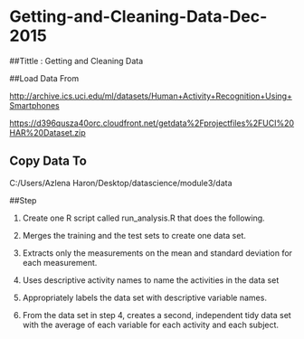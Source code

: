 # Getting-and-Cleaning-Data-Dec-2015

##Tittle : Getting and Cleaning Data

##Load Data From 

http://archive.ics.uci.edu/ml/datasets/Human+Activity+Recognition+Using+Smartphones

https://d396qusza40orc.cloudfront.net/getdata%2Fprojectfiles%2FUCI%20HAR%20Dataset.zip

## Copy Data To

C:/Users/Azlena Haron/Desktop/datascience/module3/data

##Step 
 
1. Create one R script called run_analysis.R that does the following. 

2. Merges the training and the test sets to create one data set.

3. Extracts only the measurements on the mean and standard deviation for each measurement.

4. Uses descriptive activity names to name the activities in the data set

5. Appropriately labels the data set with descriptive variable names. 

6. From the data set in step 4, creates a second, independent tidy data set with the average of each variable for each activity and each subject.

